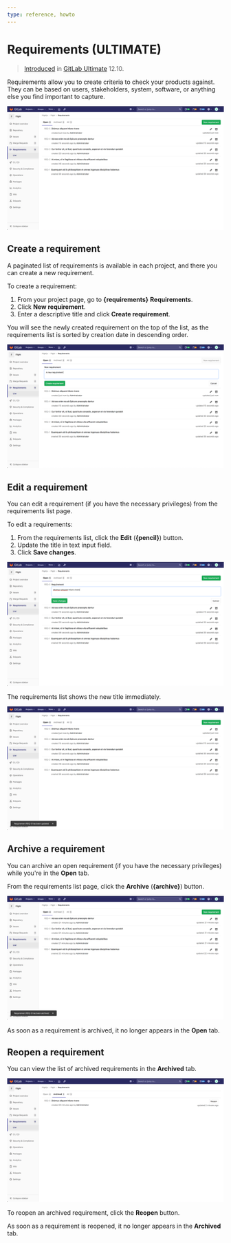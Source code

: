 ```yaml
---
type: reference, howto
---
```


# Requirements **(ULTIMATE)**

> [Introduced](https://gitlab.com/groups/gitlab-org/-/epics/2703) in [GitLab Ultimate](https://about.gitlab.com/pricing/) 12.10.

Requirements allow you to create criteria to check your products against. They
can be based on users, stakeholders, system, software, or anything else you
find important to capture.

![requirements list view](img/requirements_list_view_v12_10.png)

## Create a requirement

A paginated list of requirements is available in each project, and there you
can create a new requirement.

To create a requirement:

1. From your project page, go to **{requirements}** **Requirements**.
1. Click **New requirement**.
1. Enter a descriptive title and click **Create requirement**.

You will see the newly created requirement on the top of the list, as the requirements
list is sorted by creation date in descending order.

![requirement create view](img/requirement_create_view_v12_10.png)

## Edit a requirement

You can edit a requirement (if you have the necessary privileges) from the requirements
list page.

To edit a requirements:

1. From the requirements list, click the **Edit** (**{pencil}**) button.
1. Update the title in text input field.
1. Click **Save changes**.

![requirement edit view](img/requirement_edit_view_v12_10.png)

The requirements list shows the new title immediately.

![requirement edit saved](img/requirement_edit_save_v12_10.png)

## Archive a requirement

You can archive an open requirement (if you have the necessary privileges) while
you're in the **Open** tab.

From the requirements list page, click the **Archive** (**{archive}**) button.

![requirement archive view](img/requirement_archive_view_v12_10.png)

As soon as a requirement is archived, it no longer appears in the **Open** tab.

## Reopen a requirement

You can view the list of archived requirements in the **Archived** tab.

![archived requirements list](img/requirements_archived_list_view_v12_10.png)

To reopen an archived requirement, click the **Reopen** button.

As soon as a requirement is reopened, it no longer appears in the **Archived** tab.
